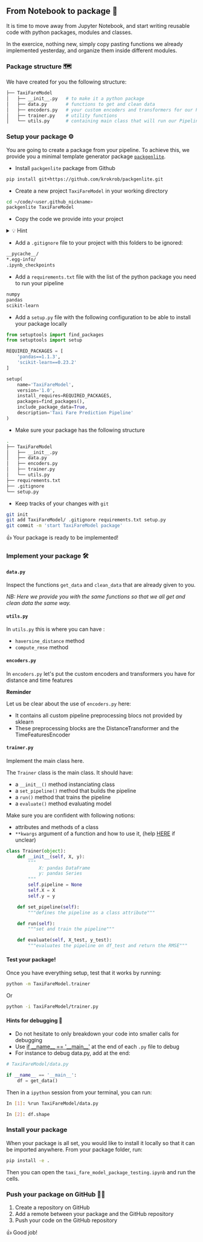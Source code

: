 ## From Notebook to package 🎁

It is time to move away from Jupyter Notebook, and start writing reusable code with python packages, modules and classes.

In the exercice, nothing new, simply copy pasting functions we already implemented yesterday, and organize them inside different modules.

### Package structure 🗺

We have created for you the following structure:

```bash
├── TaxiFareModel
│   ├── __init__.py   # to make it a python package
│   ├── data.py       # functions to get and clean data
│   ├── encoders.py   # your custom encoders and transformers for our Pipeline
│   ├── trainer.py    # utility functions
│   └── utils.py      # containing main class that will run our Pipeline
```

### Setup your package ⚙️

You are going to create a package from your pipeline. To achieve this, we provide you a minimal template generator package [`packgenlite`](https://github.com/krokrob/packgenlite).

- Install `packgenlite` package from Github

```bash
pip install git+https://github.com/krokrob/packgenlite.git
```

- Create a new project `TaxiFareModel` in your working directory

```bash
cd ~/code/<user.github_nickname>
packgenlite TaxiFareModel
```

- Copy the code we provide into your project

<details>
<summary>💡 Hint
</summary>

```bash
cp -r ~/code/<user.github_nickname>/data-challenges/07-Data-Engineering/02-ML-Iteration/03-Notebook-to-package/TaxiFareModel ~/code/<user.github_nickname>/TaxiFareModel/
```

</details>

- Add a `.gitignore` file to your project with this folders to be ignored:

```txt
__pycache__/
*.egg-info/
.ipynb_checkpoints
```

- Add a `requirements.txt` file with the list of the python package you need to run your pipeline

```txt
numpy
pandas
scikit-learn
```

- Add a `setup.py` file with the following configuration to be able to install your package locally

```python
from setuptools import find_packages
from setuptools import setup

REQUIRED_PACKAGES = [
    'pandas==1.1.3',
    'scikit-learn==0.23.2'
]

setup(
    name='TaxiFareModel',
    version='1.0',
    install_requires=REQUIRED_PACKAGES,
    packages=find_packages(),
    include_package_data=True,
    description='Taxi Fare Prediction Pipeline'
)
```

- Make sure your package has the following structure
```bash
.
├── TaxiFareModel
│   ├── __init__.py
│   ├── data.py
│   ├── encoders.py
│   ├── trainer.py
│   └── utils.py
├── requirements.txt
├── .gitignore
└── setup.py
```

- Keep tracks of your changes with `git`

```bash
git init
git add TaxiFareModel/ .gitignore requirements.txt setup.py
git commit -m 'start TaxiFareModel package'
```

👍 Your package is ready to be implemented!

### Implement your package 🛠

#### `data.py`

Inspect the functions `get_data` and `clean_data` that are already given to you.

_NB: Here we provide you with the same functions so that we all get and clean data the same way._

#### `utils.py`

In `utils.py` this is where you can have :
- `haversine_distance` method
- `compute_rmse` method

#### `encoders.py`

In `encoders.py` let's put the custom encoders and transformers you have for distance and time features

**Reminder**

Let us be clear about the use of `encoders.py` here:
- It contains all custom pipeline preprocessing blocs not provided by sklearn
- These preprocessing blocks are the DistanceTransformer and the TimeFeaturesEncoder

#### `trainer.py`

Implement the main class here.

The `Trainer` class is the main class. It should have:
- a `__init__()` method instanciating class
- a `set_pipeline()` method that builds the pipeline
- a `run()` method that trains the pipeline
- a `evaluate()` method evaluating model

Make sure you are confident with following notions:
- attributes and methods of a class
- `**kwargs` argument of a function and how to use it, (help [HERE](https://www.programiz.com/python-programming/args-and-kwargs) if unclear)

```python
class Trainer(object):
    def __init__(self, X, y):
        """
            X: pandas DataFrame
            y: pandas Series
        """
        self.pipeline = None
        self.X = X
        self.y = y

    def set_pipeline(self):
        """defines the pipeline as a class attribute"""

    def run(self):
        """set and train the pipeline"""

    def evaluate(self, X_test, y_test):
        """evaluates the pipeline on df_test and return the RMSE"""
```

#### Test your package!

Once you have everything setup, test that it works by running:

```bash
python -m TaxiFareModel.trainer
```

Or

```bash
python -i TaxiFareModel/trainer.py
```

#### Hints for debugging 🐛
- Do not hesitate to only breakdown your code into smaller calls for debugging
- Use [if \_\_name__ == '\_\_main__'](https://www.geeksforgeeks.org/what-does-the-if-__name__-__main__-do/) at the end of each `.py` file to debug
- For instance to debug data.py, add at the end:

```python
# TaxiFareModel/data.py

if __name__ == '__main__':
    df = get_data()
```

Then in a `ipython` session from your terminal, you can run:

```bash
In [1]: %run TaxiFareModel/data.py

In [2]: df.shape
```

### Install your package

When your package is all set, you would like to install it locally so that it can be imported anywhere. From your package folder, run:

```bash
pip install -e .
```

Then you can open the `taxi_fare_model_package_testing.ipynb` and run the cells.

### Push your package on GitHub 🐙😸

1. Create a repository on GitHub
2. Add a remote between your package and the GitHub repository
3. Push your code on the GitHub repository

👍 Good job!
